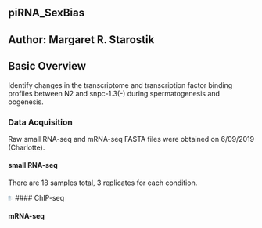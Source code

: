 ## piRNA_SexBias

## Author: Margaret R. Starostik

## Basic Overview
Identify changes in the transcriptome and transcription factor binding profiles between N2 and snpc-1.3(-) during spermatogenesis and oogenesis. 

### Data Acquisition
Raw small RNA-seq and mRNA-seq FASTA files were obtained on 6/09/2019 (Charlotte).

#### small RNA-seq
There are 18 samples total, 3 replicates for each condition.

<img src="smallRNAseq_Workflow.png" width="10">
#### ChIP-seq

#### mRNA-seq

